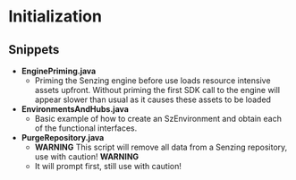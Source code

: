 # Initialization

## Snippets

- **EnginePriming.java**
  - Priming the Senzing engine before use loads resource intensive assets upfront. Without priming the first SDK call to the engine will appear slower than usual as it causes these assets to be loaded
- **EnvironmentsAndHubs.java**
  - Basic example of how to create an SzEnvironment and obtain each of the functional interfaces.
- **PurgeRepository.java**
  - **WARNING** This script will remove all data from a Senzing repository, use with caution! **WARNING**
  - It will prompt first, still use with caution!
